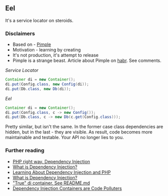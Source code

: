 ## Eel

It's a service locator on steroids.

### Disclaimers

* Based on - [Pimple](https://pimple.symfony.com/)
* Motivation - learning by creating
* It's not production, it's attempt to release
* Pimple is a strange beast. Article about Pimple on [habr](https://habr.com/ru/post/199296/). See comments.

*Service Locator*

```java
Container di = new Container();
di.put(Config.class, new Config(di));
di.put(Db.class, new Db(di));
```

*Eel*

```java
Container di = new Container();
di.put(Config.class, c -> new Config());
di.put(Db.class, c -> new Db(c.get(Config.class)));
```

Pretty similar, but isn't the same. In the former case class dependencies are hidden, but in the last - they are visible. As result, code becomes more maintainable and testable. Your API no longer lies to you.

### Further reading

* [PHP right way. Dependency Injection](https://phptherightway.com/#dependency_injection)
* [What is Dependency Injection?](http://fabien.potencier.org/what-is-dependency-injection.html)
* [Learning About Dependency Injection and PHP](http://ralphschindler.com/2011/05/18/learning-about-dependency-injection-and-php)
* [What is Dependency Injection?](http://fabien.potencier.org/what-is-dependency-injection.html)
* ["True" di container. See README.md](https://github.com/rdlowrey/auryn)
* [Dependency Injection Containers are Code Polluters](https://www.yegor256.com/2014/10/03/di-containers-are-evil.html)
